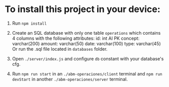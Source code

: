 # To install this project in your device: 

1)  Run `npm install`
2) Create an SQL database with only one table `operations` which contains 4 columns with the following attributes:
    id: int AI PK
    concept: varchar(200)
    amount: varchar(50)
    date: varchar(100)
    type: varchar(45)
Or run the .sql file located in `databases` folder.

3) Open `./server/index.js` and configure `db` constant with your database's cfg.
4) Run `npm run start` in an `./abm-operaciones/client` terminal and `npm run devStart` in another `./abm-operaciones/server` terminal. 

